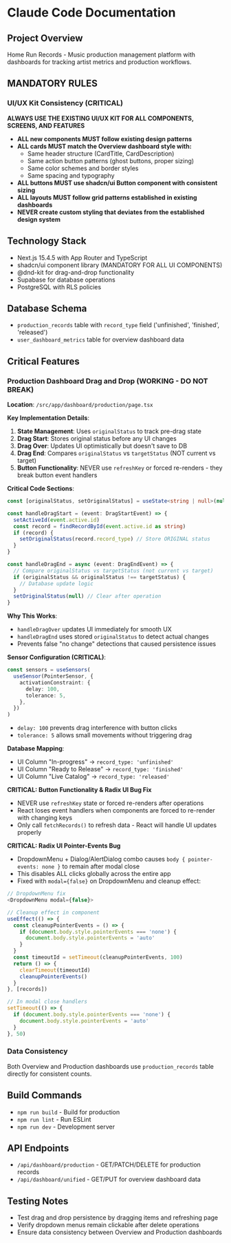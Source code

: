 # Claude Code Documentation

## Project Overview
Home Run Records - Music production management platform with dashboards for tracking artist metrics and production workflows.

## MANDATORY RULES

### UI/UX Kit Consistency (CRITICAL)
**ALWAYS USE THE EXISTING UI/UX KIT FOR ALL COMPONENTS, SCREENS, AND FEATURES**

- **ALL new components MUST follow existing design patterns**
- **ALL cards MUST match the Overview dashboard style with:**
  - Same header structure (CardTitle, CardDescription)
  - Same action button patterns (ghost buttons, proper sizing)
  - Same color schemes and border styles
  - Same spacing and typography
- **ALL buttons MUST use shadcn/ui Button component with consistent sizing**
- **ALL layouts MUST follow grid patterns established in existing dashboards**
- **NEVER create custom styling that deviates from the established design system**

## Technology Stack
- Next.js 15.4.5 with App Router and TypeScript
- shadcn/ui component library (MANDATORY FOR ALL UI COMPONENTS)
- @dnd-kit for drag-and-drop functionality
- Supabase for database operations
- PostgreSQL with RLS policies

## Database Schema
- `production_records` table with `record_type` field ('unfinished', 'finished', 'released')
- `user_dashboard_metrics` table for overview dashboard data

## Critical Features

### Production Dashboard Drag and Drop (WORKING - DO NOT BREAK)
**Location**: `/src/app/dashboard/production/page.tsx`

**Key Implementation Details**:
1. **State Management**: Uses `originalStatus` to track pre-drag state
2. **Drag Start**: Stores original status before any UI changes
3. **Drag Over**: Updates UI optimistically but doesn't save to DB
4. **Drag End**: Compares `originalStatus` vs `targetStatus` (NOT current vs target)
5. **Button Functionality**: NEVER use `refreshKey` or forced re-renders - they break button event handlers

**Critical Code Sections**:
```typescript
const [originalStatus, setOriginalStatus] = useState<string | null>(null)

const handleDragStart = (event: DragStartEvent) => {
  setActiveId(event.active.id)
  const record = findRecordById(event.active.id as string)
  if (record) {
    setOriginalStatus(record.record_type) // Store ORIGINAL status
  }
}

const handleDragEnd = async (event: DragEndEvent) => {
  // Compare originalStatus vs targetStatus (not current vs target)
  if (originalStatus && originalStatus !== targetStatus) {
    // Database update logic
  }
  setOriginalStatus(null) // Clear after operation
}
```

**Why This Works**:
- `handleDragOver` updates UI immediately for smooth UX
- `handleDragEnd` uses stored `originalStatus` to detect actual changes
- Prevents false "no change" detections that caused persistence issues

**Sensor Configuration (CRITICAL)**:
```typescript
const sensors = useSensors(
  useSensor(PointerSensor, {
    activationConstraint: {
      delay: 100,
      tolerance: 5,
    },
  })
)
```
- `delay: 100` prevents drag interference with button clicks
- `tolerance: 5` allows small movements without triggering drag

**Database Mapping**:
- UI Column "In-progress" → `record_type: 'unfinished'`
- UI Column "Ready to Release" → `record_type: 'finished'`  
- UI Column "Live Catalog" → `record_type: 'released'`

**CRITICAL: Button Functionality & Radix UI Bug Fix**
- NEVER use `refreshKey` state or forced re-renders after operations
- React loses event handlers when components are forced to re-render with changing keys
- Only call `fetchRecords()` to refresh data - React will handle UI updates properly

**CRITICAL: Radix UI Pointer-Events Bug**
- DropdownMenu + Dialog/AlertDialog combo causes `body { pointer-events: none }` to remain after modal close
- This disables ALL clicks globally across the entire app
- Fixed with `modal={false}` on DropdownMenu and cleanup effect:

```typescript
// DropdownMenu fix
<DropdownMenu modal={false}>

// Cleanup effect in component
useEffect(() => {
  const cleanupPointerEvents = () => {
    if (document.body.style.pointerEvents === 'none') {
      document.body.style.pointerEvents = 'auto'
    }
  }
  const timeoutId = setTimeout(cleanupPointerEvents, 100)
  return () => {
    clearTimeout(timeoutId)
    cleanupPointerEvents()
  }
}, [records])

// In modal close handlers
setTimeout(() => {
  if (document.body.style.pointerEvents === 'none') {
    document.body.style.pointerEvents = 'auto'
  }
}, 50)
```

### Data Consistency
Both Overview and Production dashboards use `production_records` table directly for consistent counts.

## Build Commands
- `npm run build` - Build for production
- `npm run lint` - Run ESLint
- `npm run dev` - Development server

## API Endpoints
- `/api/dashboard/production` - GET/PATCH/DELETE for production records
- `/api/dashboard/unified` - GET/PUT for overview dashboard data

## Testing Notes
- Test drag and drop persistence by dragging items and refreshing page
- Verify dropdown menus remain clickable after delete operations
- Ensure data consistency between Overview and Production dashboards